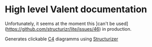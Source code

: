 # High level Valent documentation

Unfortunately, it seems at the moment this ]can't be used](https://github.com/structurizr/lite/issues/46) in production.

Generates clickable [C4](https://c4model.com) diagramms using [Structurizer](https://structurizr.com)
